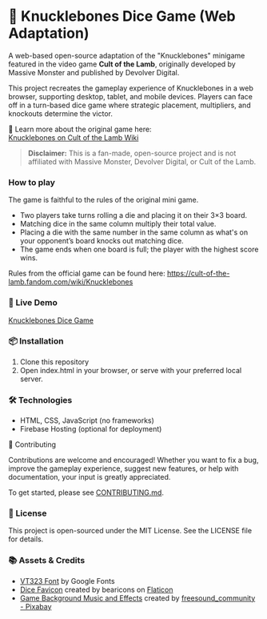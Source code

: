 # 🎲 Knucklebones Dice Game (Web Adaptation)

A web-based open-source adaptation of the "Knucklebones" minigame featured in the video game **Cult of the Lamb**, originally developed by Massive Monster and published by Devolver Digital.

This project recreates the gameplay experience of Knucklebones in a web browser, supporting desktop, tablet, and mobile devices. Players can face off in a turn-based dice game where strategic placement, multipliers, and knockouts determine the victor.

🔗 Learn more about the original game here:  
[Knucklebones on Cult of the Lamb Wiki](https://cult-of-the-lamb.fandom.com/wiki/Knucklebones)

> **Disclaimer:** This is a fan-made, open-source project and is not affiliated with Massive Monster, Devolver Digital, or Cult of the Lamb.

### How to play
The game is faithful to the rules of the original mini game. 
- Two players take turns rolling a die and placing it on their 3×3 board.
- Matching dice in the same column multiply their total value.
- Placing a die with the same number in the same column as what's on your opponent’s board knocks out matching dice.
- The game ends when one board is full; the player with the highest score wins.

Rules from the official game can be found here: https://cult-of-the-lamb.fandom.com/wiki/Knucklebones

### 🚀 Live Demo

[Knucklebones Dice Game](https://knucklebones-dicegame.web.app)

### 📦 Installation

1. Clone this repository
2. Open index.html in your browser, or serve with your preferred local server.

### 🛠 Technologies

- HTML, CSS, JavaScript (no frameworks)
- Firebase Hosting (optional for deployment)

🤝 Contributing

Contributions are welcome and encouraged! Whether you want to fix a bug, improve the gameplay experience, suggest new features, or help with documentation, your input is greatly appreciated.

To get started, please see [CONTRIBUTING.md](CONTRIBUTING.md).


### 📄 License

This project is open-sourced under the MIT License. See the LICENSE file for details.


### 📚 Assets & Credits

- [VT323 Font](https://fonts.googleapis.com/css2?family=VT323&display=swap) by Google Fonts
- [Dice Favicon](https://www.flaticon.com/authors/bearicons) created by bearicons on [Flaticon](https://www.flaticon.com/)
- [Game Background Music and Effects](https://pixabay.com/users/freesound_community-46691455/?utm_source=link-attribution&utm_medium=referral&utm_campaign=music&utm_content=17221) created by [freesound_community - Pixabay](https://pixabay.com//?utm_source=link-attribution&utm_medium=referral&utm_campaign=music&utm_content=17221)
